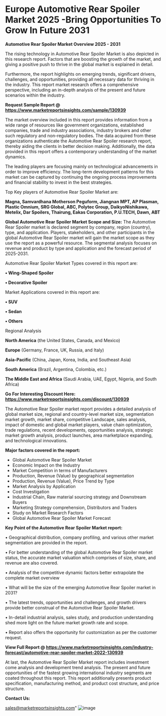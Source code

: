 # Europe Automotive Rear Spoiler Market 2025 -Bring Opportunities To Grow In Future 2031

<Strong> Automotive Rear Spoiler Market Overview 2025 - 2031</strong>

The rising technology in Automotive Rear Spoiler Market is also depicted in this research report. Factors that are boosting the growth of the market, and giving a positive push to thrive in the global market is explained in detail.

Furthermore, the report highlights on emerging trends, significant drivers, challenges, and opportunities, providing all necessary data for thriving in the industry. This report market research offers a comprehensive perspective, including an in-depth analysis of the present and future scenarios within the industry.

<strong>Request Sample Report @ <a href=https://www.marketreportsinsights.com/sample/130939>https://www.marketreportsinsights.com/sample/130939</a></strong>

The market overview included in this report provides information from a wide range of resources like government organizations, established companies, trade and industry associations, industry brokers and other such regulatory and non-regulatory bodies. The data acquired from these organizations authenticate the Automotive Rear Spoiler research report, thereby aiding the clients in better decision making. Additionally, the data provided in this report offers a contemporary understanding of the market dynamics.

The leading players are focusing mainly on technological advancements in order to improve efficiency. The long-term development patterns for this market can be captured by continuing the ongoing process improvements and financial stability to invest in the best strategies.

Top Key players of Automotive Rear Spoiler Market are:

<strong>Magna, Samvardhana Motherson Peguform, Jiangnan MPT, AP Plasman, Plastic Omnium, SRG Global, ABC, Polytec Group, DaikyoNishikawa, Metelix, Dar Spoilers, Thairung, Eakas Corporation, P.U.TECH, Dawn, ABT</strong>

<strong><b>Global Automotive Rear Spoiler Market Scope and Size:</b></strong>
The Automotive Rear Spoiler market is declared segment by company, region (country), type, and application. Players, stakeholders, and other participants in the global Automotive Rear Spoiler market will gain the market scope as they use the report as a powerful resource. The segmental analysis focuses on revenue and product by type and application and the forecast period of 2025-2031.

Automotive Rear Spoiler Market Types covered in this report are:

<strong>• Wing-Shaped Spoiler

• Decorative Spoiler</strong>

Market Applications covered in this report are:

<strong>• SUV

• Sedan

• Others</strong> 

Regional Analysis

<strong>North America</strong> (the United States, Canada, and Mexico)

<strong>Europe</strong> (Germany, France, UK, Russia, and Italy)

<strong>Asia-Pacific</strong> (China, Japan, Korea, India, and Southeast Asia)

<strong>South America</strong> (Brazil, Argentina, Colombia, etc.)

<strong>The Middle East and Africa</strong> (Saudi Arabia, UAE, Egypt, Nigeria, and South Africa)

<strong>Go For Interesting Discount Here: <a href=https://www.marketreportsinsights.com/discount/130939>https://www.marketreportsinsights.com/discount/130939</a></strong>

The Automotive Rear Spoiler market report provides a detailed analysis of global market size, regional and country-level market size, segmentation market growth, market share, competitive Landscape, sales analysis, impact of domestic and global market players, value chain optimization, trade regulations, recent developments, opportunities analysis, strategic market growth analysis, product launches, area marketplace expanding, and technological innovations.

<strong><b>Major factors covered in the report:</b></strong>
<ul>
  <li>Global Automotive Rear Spoiler Market </li>
  <li>Economic Impact on the Industry</li>
  <li>Market Competition in terms of Manufacturers</li>
  <li>Production, Revenue (Value) by geographical segmentation</li>
  <li>Production, Revenue (Value), Price Trend by Type</li>
  <li>Market Analysis by Application</li>
  <li>Cost Investigation</li>
  <li>Industrial Chain, Raw material sourcing strategy and Downstream Buyers</li>
  <li>Marketing Strategy comprehension, Distributors and Traders</li>
  <li>Study on Market Research Factors</li>
  <li>Global Automotive Rear Spoiler Market Forecast</li>
</ul>

<strong><b>Key Point of the Automotive Rear Spoiler Market report:</b></strong>

• Geographical distribution, company profiling, and various other market segmentation are provided in the report.

• For better understanding of the global Automotive Rear Spoiler market status, the accurate market valuation which comprises of size, share, and revenue are also covered.

• Analysis of the competitive dynamic factors better extrapolate the complete market overview

• What will be the size of the emerging Automotive Rear Spoiler market in 2031?

• The latest trends, opportunities and challenges, and growth drivers provide better construal of the Automotive Rear Spoiler Market.

• In-detail industrial analysis, sales study, and production understanding shed more light on the future market growth rate and scope.

• Report also offers the opportunity for customization as per the customer request.

<strong><b>View Full Report @ <a href=https://www.marketreportsinsights.com/industry-forecast/automotive-rear-spoiler-market-2022-130939>https://www.marketreportsinsights.com/industry-forecast/automotive-rear-spoiler-market-2022-130939</a></b></strong>


At last, the Automotive Rear Spoiler Market report includes investment come analysis and development trend analysis. The present and future opportunities of the fastest growing international industry segments are coated throughout this report. This report additionally presents product specification, manufacturing method, and product cost structure, and price structure.

<strong>Contact Us:</strong>

sales@marketreportsinsights.com"
![image](https://github.com/user-attachments/assets/b10787b6-8122-4c68-9f49-63d844690b50)
